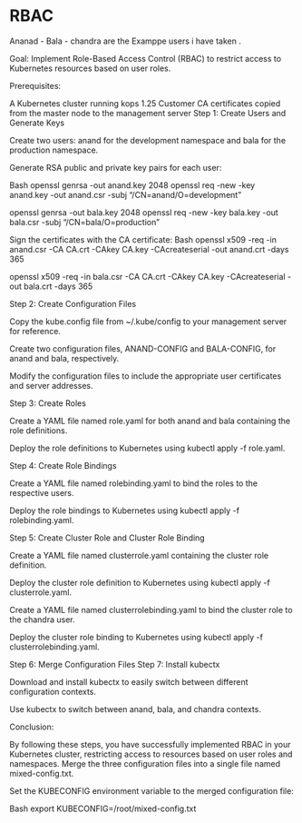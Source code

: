 # RBAC
Ananad - Bala - chandra are the Examppe users i have taken .

Goal: Implement Role-Based Access Control (RBAC) to restrict access to Kubernetes resources based on user roles.

Prerequisites:

A Kubernetes cluster running kops 1.25
Customer CA certificates copied from the master node to the management server
Step 1: Create Users and Generate Keys

Create two users: anand for the development namespace and bala for the production namespace.

Generate RSA public and private key pairs for each user:

Bash
openssl genrsa -out anand.key 2048
openssl req -new -key anand.key -out anand.csr -subj “/CN=anand/O=development”

openssl genrsa -out bala.key 2048
openssl req -new -key bala.key -out bala.csr -subj “/CN=bala/O=production”

Sign the certificates with the CA certificate:
Bash
openssl x509 -req -in anand.csr -CA CA.crt -CAkey CA.key -CAcreateserial -out anand.crt -days 365

openssl x509 -req -in bala.csr -CA CA.crt -CAkey CA.key -CAcreateserial -out bala.crt -days 365

Step 2: Create Configuration Files

Copy the kube.config file from ~/.kube/config to your management server for reference.

Create two configuration files, ANAND-CONFIG and BALA-CONFIG, for anand and bala, respectively.

Modify the configuration files to include the appropriate user certificates and server addresses.

Step 3: Create Roles

Create a YAML file named role.yaml for both anand and bala containing the role definitions.

Deploy the role definitions to Kubernetes using kubectl apply -f role.yaml.

Step 4: Create Role Bindings

Create a YAML file named rolebinding.yaml to bind the roles to the respective users.

Deploy the role bindings to Kubernetes using kubectl apply -f rolebinding.yaml.

Step 5: Create Cluster Role and Cluster Role Binding

Create a YAML file named clusterrole.yaml containing the cluster role definition.

Deploy the cluster role definition to Kubernetes using kubectl apply -f clusterrole.yaml.

Create a YAML file named clusterrolebinding.yaml to bind the cluster role to the chandra user.

Deploy the cluster role binding to Kubernetes using kubectl apply -f clusterrolebinding.yaml.

Step 6: Merge Configuration Files
Step 7: Install kubectx

Download and install kubectx to easily switch between different configuration contexts.

Use kubectx to switch between anand, bala, and chandra contexts.

Conclusion:

By following these steps, you have successfully implemented RBAC in your Kubernetes cluster, restricting access to resources based on user roles and namespaces.
Merge the three configuration files into a single file named mixed-config.txt.

Set the KUBECONFIG environment variable to the merged configuration file:

Bash
export KUBECONFIG=/root/mixed-config.txt

